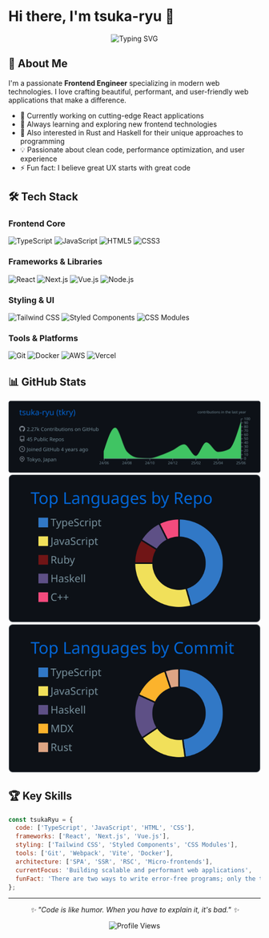# Hi there, I'm tsuka-ryu 👋

<div align="center">
  <img src="https://readme-typing-svg.herokuapp.com?font=Fira+Code&weight=500&size=24&pause=1000&color=61DAFB&center=true&vCenter=true&width=500&lines=Frontend+Engineer;React+%7C+Next.js+%7C+TypeScript;Building+Modern+Web+Experiences" alt="Typing SVG" />
</div>

## 🚀 About Me

I'm a passionate **Frontend Engineer** specializing in modern web technologies. I love crafting beautiful, performant, and user-friendly web applications that make a difference.

- 🔭 Currently working on cutting-edge React applications
- 🌱 Always learning and exploring new frontend technologies
- 🦀 Also interested in Rust and Haskell for their unique approaches to programming
- 💡 Passionate about clean code, performance optimization, and user experience
- ⚡ Fun fact: I believe great UX starts with great code

## 🛠️ Tech Stack

### Frontend Core
![TypeScript](https://img.shields.io/badge/TypeScript-007ACC?style=for-the-badge&logo=typescript&logoColor=white)
![JavaScript](https://img.shields.io/badge/JavaScript-F7DF1E?style=for-the-badge&logo=javascript&logoColor=black)
![HTML5](https://img.shields.io/badge/HTML5-E34F26?style=for-the-badge&logo=html5&logoColor=white)
![CSS3](https://img.shields.io/badge/CSS3-1572B6?style=for-the-badge&logo=css3&logoColor=white)

### Frameworks & Libraries
![React](https://img.shields.io/badge/React-20232A?style=for-the-badge&logo=react&logoColor=61DAFB)
![Next.js](https://img.shields.io/badge/Next.js-000000?style=for-the-badge&logo=next.js&logoColor=white)
![Vue.js](https://img.shields.io/badge/Vue.js-35495E?style=for-the-badge&logo=vue.js&logoColor=4FC08D)
![Node.js](https://img.shields.io/badge/Node.js-43853D?style=for-the-badge&logo=node.js&logoColor=white)

### Styling & UI
![Tailwind CSS](https://img.shields.io/badge/Tailwind_CSS-38B2AC?style=for-the-badge&logo=tailwind-css&logoColor=white)
![Styled Components](https://img.shields.io/badge/styled--components-DB7093?style=for-the-badge&logo=styled-components&logoColor=white)
![CSS Modules](https://img.shields.io/badge/CSS_Modules-000000?style=for-the-badge&logo=css3&logoColor=white)

### Tools & Platforms
![Git](https://img.shields.io/badge/Git-F05032?style=for-the-badge&logo=git&logoColor=white)
![Docker](https://img.shields.io/badge/Docker-2496ED?style=for-the-badge&logo=docker&logoColor=white)
![AWS](https://img.shields.io/badge/AWS-232F3E?style=for-the-badge&logo=amazon-aws&logoColor=white)
![Vercel](https://img.shields.io/badge/Vercel-000000?style=for-the-badge&logo=vercel&logoColor=white)

## 📊 GitHub Stats

<div align="center">
  <img src="https://raw.githubusercontent.com/tsuka-ryu/tsuka-ryu/main/profile-summary-card-output/github_dark/0-profile-details.svg" alt="Profile Details" />
</div>

<div align="center">
  <img src="https://raw.githubusercontent.com/tsuka-ryu/tsuka-ryu/main/profile-summary-card-output/github_dark/1-repos-per-language.svg" alt="Repos per Language" />
  <img src="https://raw.githubusercontent.com/tsuka-ryu/tsuka-ryu/main/profile-summary-card-output/github_dark/2-most-commit-language.svg" alt="Most Committed Language" />
</div>

## 🏆 Key Skills

```javascript
const tsukaRyu = {
  code: ['TypeScript', 'JavaScript', 'HTML', 'CSS'],
  frameworks: ['React', 'Next.js', 'Vue.js'],
  styling: ['Tailwind CSS', 'Styled Components', 'CSS Modules'],
  tools: ['Git', 'Webpack', 'Vite', 'Docker'],
  architecture: ['SPA', 'SSR', 'RSC', 'Micro-frontends'],
  currentFocus: 'Building scalable and performant web applications',
  funFact: 'There are two ways to write error-free programs; only the third one works'
};
```

---

<div align="center">
  <i>✨ "Code is like humor. When you have to explain it, it's bad." ✨</i>
</div>

<div align="center">
  
  ![Profile Views](https://komarev.com/ghpvc/?username=tsuka-ryu&color=blueviolet&style=flat-square)
  
</div>
